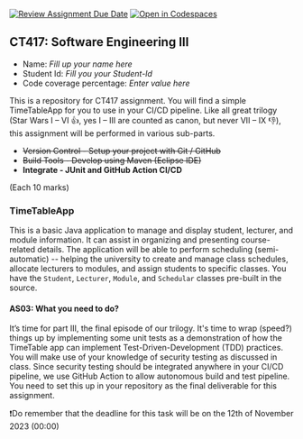 [![Review Assignment Due Date](https://classroom.github.com/assets/deadline-readme-button-24ddc0f5d75046c5622901739e7c5dd533143b0c8e959d652212380cedb1ea36.svg)](https://classroom.github.com/a/afjmL-Jg)
[![Open in Codespaces](https://classroom.github.com/assets/launch-codespace-7f7980b617ed060a017424585567c406b6ee15c891e84e1186181d67ecf80aa0.svg)](https://classroom.github.com/open-in-codespaces?assignment_repo_id=12778902)
## CT417: Software Engineering III
* Name: _Fill up your name here_
* Student Id: _Fill you your Student-Id_
* Code coverage percentage: _Enter value here_

This is a repository for CT417 assignment. You will find a simple TimeTableApp for you to use in your CI/CD pipeline. Like all great trilogy (Star Wars I – VI :+1:, yes I – III are counted as canon, but never VII – IX :-1:), this assignment will be performed in various sub-parts. 

* ~~Version Control - Setup your project with Git / GitHub~~ 
* ~~Build Tools - Develop using Maven (Eclipse IDE)~~
* __Integrate - JUnit and GitHub Action CI/CD__

(Each 10 marks)

### TimeTableApp
This is a basic Java application to manage and display student, lecturer, and module information. It can assist in organizing and presenting course-related details. The application will be able to perform scheduling (semi-automatic) -- helping the university to create and manage class schedules, allocate lecturers to modules, and assign students to specific classes. You have the `Student`, `Lecturer`, `Module`, and `Schedular` classes pre-built in the source.

#### AS03: What you need to do?  
It’s time for part III, the final episode of our trilogy. It's time to wrap (speed?) things up by implementing some unit tests as a demonstration of how the TimeTable app can implement Test-Driven-Development (TDD) practices.  You will make use of your knowledge of security testing as discussed in class. Since security testing should be integrated anywhere in your CI/CD pipeline, we use GitHub Action to allow autonomous build and test pipeline. You need to set this up in your repository as the final deliverable for this assignment.

❗Do remember that the deadline for this task will be on the 12th of November 2023 (00:00)
